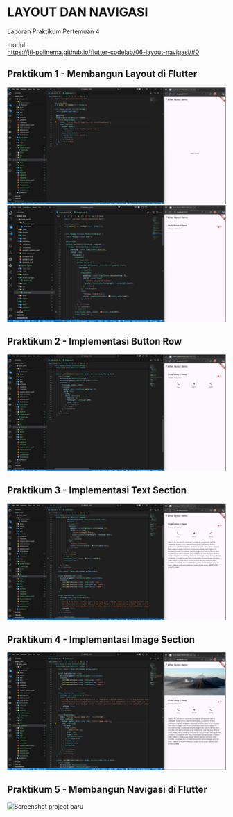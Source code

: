 # LAYOUT DAN NAVIGASI

Laporan Praktikum Pertemuan 4

modul   
https://jti-polinema.github.io/flutter-codelab/06-layout-navigasi/#0

## Praktikum 1 - Membangun Layout di Flutter
![Screenshot project baru](img/praktikum1_1.png)
![Screenshot project baru](img/praktikum1_2.png)

## Praktikum 2 - Implementasi Button Row
![Screenshot project baru](img/praktikum2_1.png)

## Praktikum 3 - Implementasi Text Section
![Screenshot project baru](img/praktikum3_1.png)

## Praktikum 4 - Implementasi Image Section
![Screenshot project baru](img/praktikum4_1.png)

## Praktikum 5 - Membangun Navigasi di Flutter
![Screenshot project baru](img/navigasi.gif)